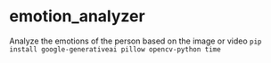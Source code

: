 # emotion_analyzer
Analyze the emotions of the person based on the image or video
 `pip install google-generativeai pillow opencv-python time`
 